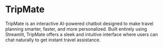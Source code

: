# TripMate
TripMate is an interactive AI-powered chatbot designed to make travel planning smarter, faster, and more personalized. Built entirely using Streamlit, TripMate offers a sleek and intuitive interface where users can chat naturally to get instant travel assistance.
